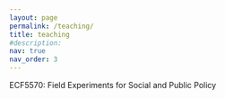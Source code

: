 ```yaml
---
layout: page
permalink: /teaching/
title: teaching
#description: 
nav: true
nav_order: 3
---
```


ECF5570: Field Experiments for Social and Public Policy
